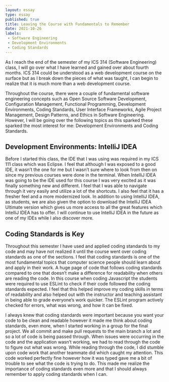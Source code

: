 ```yaml
---
layout: essay
type: essay
published: true
title: Leaving the Course with Fundamentals to Remember 
date: 2021-10-26
labels:
 - Software Engineering
 - Development Environments
 - Coding Standards
---
```


As I reach the end of the semester of my ICS 314 (Software Engineering) class, I will go over what I have learned and gained over about fourth months. ICS 314 could be understood as a web development course on the surface but as I break down the pieces of what was taught, I can begin to realize that it is much more than a web development course. 

Throughout the course, there were a couple of fundamental software engineering concepts such as Open Source Software Development, Configuration Management, Functional Programming, Development Environments, Coding Standards, User Interface Frameworks, Agile Project Management, Design Patterns, and Ethics in Software Engineering. However, I will be going over the following topics as this sparked these sparked the most interest for me: Development Environments and Coding Standards.

## Development Environments: IntelliJ IDEA
Before I started this class, the IDE that I was using was required in my ICS 111 class which was Eclipse. I feel that although I was exposed to a good IDE, it wasn’t the one for me but I wasn’t sure where to look from then on since my previous courses were done in the terminal. When IntelliJ IDEA was going to be the IDE used for this course I was very excited as it was finally something new and different. I feel that I was able to navigate through it very easily and utilize a lot of the shortcuts. I also feel that it has a fresher feel and a more modernized look. In addition to using IntelliJ IDEA, as students, we are also given the option to download the IntelliJ IDEA Ultimate version which gives us more access to all the great features which IntelliJ IDEA has to offer. I will continue to use IntelliJ IDEA in the future as one of my IDEs while I also discover more.

## Coding Standards is Key
Throughout this semester I have used and applied coding standards to my code and may have not realized it until the course went over coding standards as one of the sections. I feel that coding standards is one of the most fundamental topics that computer science people should learn about and apply in their work. A huge page of code that follows coding standards compared to one that doesn’t make a difference for readability when others are reading the code. In this course when coding Javascript the students were required to use ESLint to check if their code followed the coding standards expected. I feel that this helped improve my coding skills in terms of readability and also helped out with the instructor and teaching assistant in being able to grade everyone’s work quicker. The ESLint program actively checked for errors, what was wrong, and how it can be fixed. 

I always knew that coding standards were important because you want your code to be clean and readable however it made me think about coding standards, even more, when I started working in a group for the final project. We all commit and make pull requests to the main branch a lot and so a lot of code is being passed through. When issues were occurring in the code and the application wasn’t working, we had to read through the code to figure out what was wrong. While reading through the code, I did stumble upon code work that another teammate did which caught my attention. This code worked perfectly fine however how it was typed gave me a bit of trouble to see what the code is trying to do. This made me realize the importance of coding standards even more and that I should always remember to apply coding standards when I can. 

